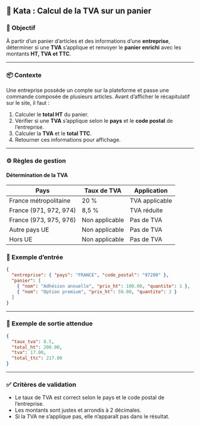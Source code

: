 

## 🧩 Kata : Calcul de la TVA sur un panier

### 🎯 Objectif

À partir d’un panier d’articles et des informations d’une **entreprise**, déterminer si une **TVA** s’applique et renvoyer le **panier enrichi** avec les montants **HT, TVA et TTC**.

---

### 📦 Contexte

Une entreprise possède un compte sur la plateforme et passe une commande composée de plusieurs articles.
Avant d’afficher le récapitulatif sur le site, il faut :

1. Calculer le **total HT** du panier.
2. Vérifier si une **TVA** s’applique selon le **pays** et le **code postal** de l’entreprise.
3. Calculer la **TVA** et le **total TTC**.
4. Retourner ces informations pour affichage.

---

### ⚙️ Règles de gestion

#### Détermination de la TVA

| Pays                    | Taux de TVA     | Application    |
|-------------------------|-----------------|----------------|
| France métropolitaine   | 20 %            | TVA applicable |
| France (971, 972, 974)  | 8,5 %           | TVA réduite    |
| France (973, 975, 976)  | Non applicable  | Pas de TVA     |
| Autre pays UE           | Non applicable  | Pas de TVA     |
| Hors UE                 | Non applicable  | Pas de TVA     |



### 🧾 Exemple d’entrée

```json
{
  "entreprise": { "pays": "FRANCE", "code_postal": "97200" },
  "panier": [
    { "nom": "Adhésion annuelle", "prix_ht": 100.00, "quantite": 1 },
    { "nom": "Option premium", "prix_ht": 50.00, "quantite": 2 }
  ]
}
```

---

### 🧾 Exemple de sortie attendue

```json
{
  "taux_tva": 8.5,
  "total_ht": 200.00,
  "tva": 17.00,
  "total_ttc": 217.00
}
```

---

### ✅ Critères de validation

* Le taux de TVA est correct selon le pays et le code postal de l’entreprise.
* Les montants sont justes et arrondis à 2 décimales.
* Si la TVA ne s’applique pas, elle n’apparaît pas dans le résultat.
